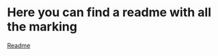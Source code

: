 # Here you can find a readme with all the marking
[Readme](https://github.com/ileacosmin/IleaCosmin_30333_RTSLAB/tree/main/RTS#readme)
